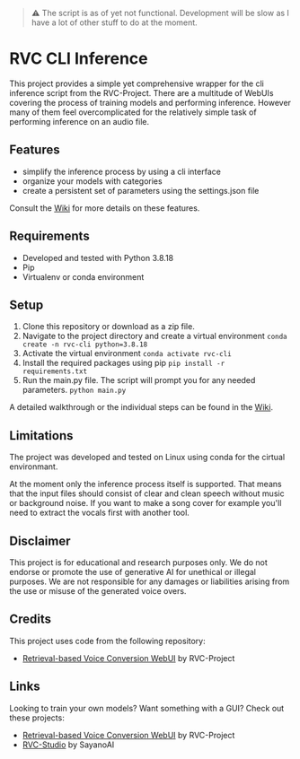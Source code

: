 > :warning: The script is as of yet not functional. Development will be slow as I have a lot of other stuff to do at the moment.

# RVC CLI Inference
This project provides a simple yet comprehensive wrapper for the cli inference script from the RVC-Project. There are a multitude of WebUIs covering the process of training models and performing inference. However many of them feel overcomplicated for the relatively simple task of performing inference on an audio file.

## Features
- simplify the inference process by using a cli interface
- organize your models with categories
- create a persistent set of parameters using the settings.json file

Consult the [Wiki](https://github.com/Chromfalke/RVC-CLI-Inference/wiki) for more details on these features.

## Requirements
- Developed and tested with Python 3.8.18
- Pip
- Virtualenv or conda environment

## Setup
1. Clone this repository or download as a zip file.
2. Navigate to the project directory and create a virtual environment `conda create -n rvc-cli python=3.8.18`
3. Activate the virtual environment `conda activate rvc-cli`
4. Install the required packages using pip `pip install -r requirements.txt`
5. Run the main.py file. The script will prompt you for any needed parameters. `python main.py`

A detailed walkthrough or the individual steps can be found in the [Wiki](https://github.com/Chromfalke/RVC-CLI-Inference/wiki).

## Limitations
The project was developed and tested on Linux using conda for the cirtual environmant.

At the moment only the inference process itself is supported. That means that the input files should consist of clear and clean speech without music or background noise. If you want to make a song cover for example you'll need to extract the vocals first with another tool.

## Disclaimer
This project is for educational and research purposes only. We do not endorse or promote the use of generative AI for unethical or illegal purposes. We are not responsible for any damages or liabilities arising from the use or misuse of the generated voice overs.

## Credits
This project uses code from the following repository:
- [Retrieval-based Voice Conversion WebUI](https://github.com/RVC-Project/Retrieval-based-Voice-Conversion-WebUI) by RVC-Project

## Links
Looking to train your own models? Want something with a GUI? Check out these projects:
- [Retrieval-based Voice Conversion WebUI](https://github.com/RVC-Project/Retrieval-based-Voice-Conversion-WebUI) by RVC-Project
- [RVC-Studio](https://github.com/SayanoAI/RVC-Studio) by SayanoAI